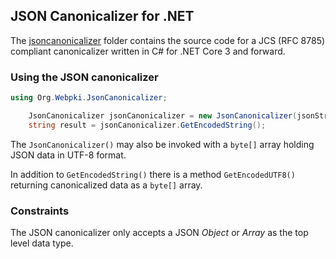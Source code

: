 ## JSON Canonicalizer for .NET

The [jsoncanonicalizer](jsoncanonicalizer)
folder contains the source code for a JCS (RFC 8785) compliant
canonicalizer written in C# for .NET&nbsp;Core&nbsp;3 and forward.

### Using the JSON canonicalizer

```c#
using Org.Webpki.JsonCanonicalizer;

    JsonCanonicalizer jsonCanonicalizer = new JsonCanonicalizer(jsonString);
    string result = jsonCanonicalizer.GetEncodedString();

```
The `JsonCanonicalizer()` may also be invoked with a `byte[]` array holding JSON data in UTF-8 format.

In addition to `GetEncodedString()` there is a method `GetEncodedUTF8()` returning canonicalized data as
a `byte[]` array.

### Constraints
The JSON canonicalizer only accepts a JSON _Object_ or _Array_ as the top level data type.
